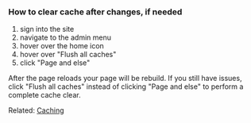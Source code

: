 ### How to clear cache after changes, if needed

1. sign into the site
2. navigate to the admin menu
3. hover over the home icon
4. hover over "Flush all caches"
5. click "Page and else"

After the page reloads your page will be rebuild. If you still have issues, click "Flush all caches" instead of clicking "Page and else" to perform a complete cache clear.

Related: [Caching](#caching)